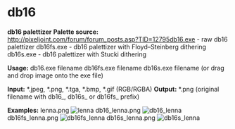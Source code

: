 # db16
**db16 palettizer**
**Palette source:** http://pixeljoint.com/forum/forum_posts.asp?TID=12795db16.exe - raw db16 palettizer
db16fs.exe - db16 palettizer with Floyd–Steinberg dithering
db16s.exe - db16 palettizer with Stucki dithering

**Usage:**
db16.exe filename
db16fs.exe filename
db16s.exe filename 
(or drag and drop image onto the exe file)

**Input:** *.jpeg, *.png, *.tga, *.bmp, *.gif (RGB/RGBA)
**Output:** *.png (original filename with db16_, db16s_ or db16fs_ prefix) 

**Examples:**
lenna.png
![lenna](https://cloud.githubusercontent.com/assets/1554127/9736152/eaf01470-563f-11e5-8263-1613d4d648d5.png)
db16_lenna.png
![db16_lenna](https://cloud.githubusercontent.com/assets/1554127/9736150/eaaa3ebe-563f-11e5-8588-051d9359573a.png)
db16fs_lenna.png
![db16fs_lenna](https://cloud.githubusercontent.com/assets/1554127/9736151/eadae596-563f-11e5-8cc8-491b05c6fe3e.png)
db16s_lenna.png
![db16s_lenna](https://cloud.githubusercontent.com/assets/1554127/9736153/eb29ea24-563f-11e5-9f13-57af24e7e739.png)
